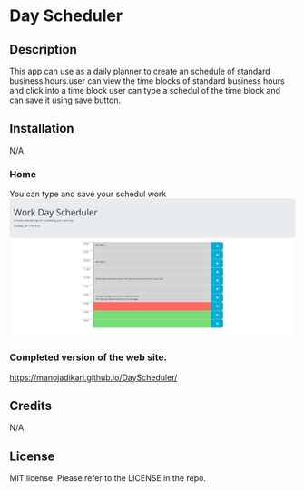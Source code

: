 # Day Scheduler

## Description

This app can use as a daily planner to create an schedule of standard business hours.user can  view the time blocks of standard business hours and click into a time block user can type a schedul of the time block and can save it using save button.
## Installation

N/A


### Home  
You can type and save your schedul work
![alt text](/images/Screenshot%202023-01-17%20150303.png)





### Completed version of the web site.

https://manojadikari.github.io/DayScheduler/

## Credits

N/A

## License
MIT license.
Please refer to the LICENSE in the repo.